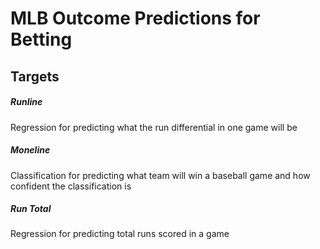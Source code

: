 # MLB Outcome Predictions for Betting

## Targets
##### Runline
Regression for predicting what the run differential in one game will be
##### Moneline
Classification for predicting what team will win a baseball game and how confident the classification is
##### Run Total
Regression for predicting total runs scored in a game
